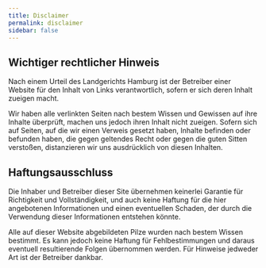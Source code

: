 ```yaml
---
title: Disclaimer
permalink: disclaimer
sidebar: false
---
```


## Wichtiger rechtlicher Hinweis

Nach einem Urteil des Landgerichts Hamburg ist der Betreiber einer Website für den Inhalt von Links verantwortlich, sofern er sich deren Inhalt zueigen macht.

Wir haben alle verlinkten Seiten nach bestem Wissen und Gewissen auf ihre Inhalte überprüft, machen uns jedoch ihren Inhalt nicht zueigen. Sofern sich auf Seiten, auf die wir einen Verweis gesetzt haben, Inhalte befinden oder befunden haben, die gegen geltendes Recht oder gegen die guten Sitten verstoßen, distanzieren wir uns ausdrücklich von diesen Inhalten.

## Haftungsausschluss

Die Inhaber und Betreiber dieser Site übernehmen keinerlei Garantie für Richtigkeit und Vollständigkeit, und auch keine Haftung für die hier angebotenen Informationen und einen eventuellen Schaden, der durch die Verwendung dieser Informationen entstehen könnte.

Alle auf dieser Website abgebildeten Pilze wurden nach bestem Wissen bestimmt. Es kann jedoch keine Haftung für Fehlbestimmungen und daraus eventuell resultierende Folgen übernommen werden. Für Hinweise jedweder Art ist der Betreiber dankbar.
